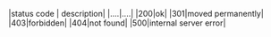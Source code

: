 
|status code | description|
|....|....|
|200|ok|
|301|moved permanently|
|403|forbidden|
|404|not found|
|500|internal server error|